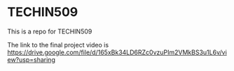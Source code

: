 # TECHIN509
This is a repo for TECHIN509

The link to the final project video is https://drive.google.com/file/d/165xBk34LD6RZc0vzuPIm2VMkBS3u1L6v/view?usp=sharing
